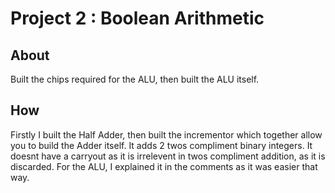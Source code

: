 # Project 2 : Boolean Arithmetic

## About

Built the chips required for the ALU, then built the ALU itself.

## How

Firstly I built the Half Adder, then built the incrementor which together allow you to build the Adder itself. It adds 2 twos compliment binary integers. It doesnt have a carryout as it is irrelevent in twos compliment addition, as it is discarded. For the ALU, I explained it in the comments as it was easier that way.